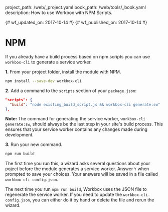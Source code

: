 project_path: /web/_project.yaml
book_path: /web/tools/_book.yaml
description: How to use Workbox with NPM Scripts.

{# wf_updated_on: 2017-10-14 #}
{# wf_published_on: 2017-10-14 #}

# NPM

If you already have a build process based on npm scripts you can use
`workbox-cli` to generate a service worker.

**1.** From your project folder, install the module with NPM.

```bash
npm install --save-dev workbox-cli
```

**2.** Add a command to the `scripts` section of your `package.json`:

```json
"scripts": {
  "build": "node existing_build_script.js && workbox-cli generate:sw"
},
```

**Note:** The command for generating the service worker,
`workbox-cli generate:sw`, should always be the last step in your site's
build process. This ensures that your service worker contains any changes
made during development.

**3.** Run your new command.

```bash
npm run build
```

The first time you run this, a wizard asks several questions about your
poject before the module generates a service worker. Answer `Y` when
prompted to save your choices. Your answers will be saved in a file called
`workbox-cli-config.json`.

The next time you run `npm run build`, Workbox uses the JSON file to
regenerate the service worker. If you need to update the
`workbox-cli-config.json`, you can either do it by hand or delete the file
and rerun the wizard.

